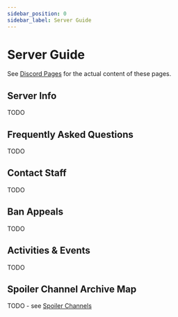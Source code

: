 ```yaml
---
sidebar_position: 0
sidebar_label: Server Guide
---
```


# Server Guide

See [Discord Pages](../discord-pages) for the actual content of these pages.

## Server Info

TODO

## Frequently Asked Questions

TODO

## Contact Staff

TODO

## Ban Appeals

TODO

## Activities & Events

TODO

## Spoiler Channel Archive Map

TODO - see [Spoiler Channels](./channels/archived-channels#spoilers-archive)